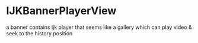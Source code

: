 # IJKBannerPlayerView
a banner contains ijk player that seems like a gallery which can play video &amp; seek to the history position

